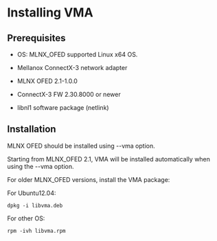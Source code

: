 # Installing VMA #

## Prerequisites ##

  * OS: MLNX\_OFED supported Linux x64 OS.

  * Mellanox ConnectX-3 network adapter

  * MLNX OFED 2.1-1.0.0

  * ConnectX-3 FW 2.30.8000 or newer

  * libnl1 software package (netlink)


## Installation ##

MLNX OFED should be installed using --vma option.

Starting from MLNX\_OFED 2.1, VMA will be installed automatically when using the --vma option.

For older MLNX\_OFED versions, install the VMA package:

For Ubuntu12.04:

`dpkg -i libvma.deb`

For other OS:

`rpm -ivh libvma.rpm`